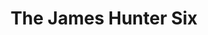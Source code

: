 ---
title: "The James Hunter Six"
summary: "British R'n'B+Soul group, fronted by ."
image: "the-james-hunter-six.jpg"
---